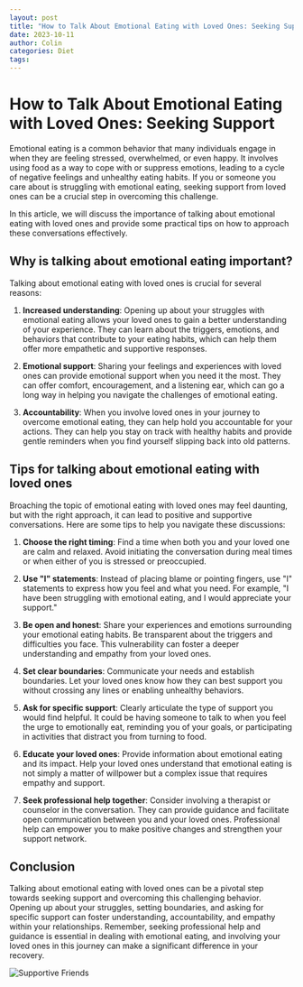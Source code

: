 ```yaml
---
layout: post
title: "How to Talk About Emotional Eating with Loved Ones: Seeking Support"
date: 2023-10-11
author: Colin
categories: Diet
tags: 
---
```


# How to Talk About Emotional Eating with Loved Ones: Seeking Support

Emotional eating is a common behavior that many individuals engage in when they are feeling stressed, overwhelmed, or even happy. It involves using food as a way to cope with or suppress emotions, leading to a cycle of negative feelings and unhealthy eating habits. If you or someone you care about is struggling with emotional eating, seeking support from loved ones can be a crucial step in overcoming this challenge. 

In this article, we will discuss the importance of talking about emotional eating with loved ones and provide some practical tips on how to approach these conversations effectively.

## Why is talking about emotional eating important?

Talking about emotional eating with loved ones is crucial for several reasons:

1. **Increased understanding**: Opening up about your struggles with emotional eating allows your loved ones to gain a better understanding of your experience. They can learn about the triggers, emotions, and behaviors that contribute to your eating habits, which can help them offer more empathetic and supportive responses.

2. **Emotional support**: Sharing your feelings and experiences with loved ones can provide emotional support when you need it the most. They can offer comfort, encouragement, and a listening ear, which can go a long way in helping you navigate the challenges of emotional eating.

3. **Accountability**: When you involve loved ones in your journey to overcome emotional eating, they can help hold you accountable for your actions. They can help you stay on track with healthy habits and provide gentle reminders when you find yourself slipping back into old patterns.

## Tips for talking about emotional eating with loved ones

Broaching the topic of emotional eating with loved ones may feel daunting, but with the right approach, it can lead to positive and supportive conversations. Here are some tips to help you navigate these discussions:

1. **Choose the right timing**: Find a time when both you and your loved one are calm and relaxed. Avoid initiating the conversation during meal times or when either of you is stressed or preoccupied.

2. **Use "I" statements**: Instead of placing blame or pointing fingers, use "I" statements to express how you feel and what you need. For example, "I have been struggling with emotional eating, and I would appreciate your support."

3. **Be open and honest**: Share your experiences and emotions surrounding your emotional eating habits. Be transparent about the triggers and difficulties you face. This vulnerability can foster a deeper understanding and empathy from your loved ones.

4. **Set clear boundaries**: Communicate your needs and establish boundaries. Let your loved ones know how they can best support you without crossing any lines or enabling unhealthy behaviors.

5. **Ask for specific support**: Clearly articulate the type of support you would find helpful. It could be having someone to talk to when you feel the urge to emotionally eat, reminding you of your goals, or participating in activities that distract you from turning to food.

6. **Educate your loved ones**: Provide information about emotional eating and its impact. Help your loved ones understand that emotional eating is not simply a matter of willpower but a complex issue that requires empathy and support.

7. **Seek professional help together**: Consider involving a therapist or counselor in the conversation. They can provide guidance and facilitate open communication between you and your loved ones. Professional help can empower you to make positive changes and strengthen your support network.

## Conclusion

Talking about emotional eating with loved ones can be a pivotal step towards seeking support and overcoming this challenging behavior. Opening up about your struggles, setting boundaries, and asking for specific support can foster understanding, accountability, and empathy within your relationships. Remember, seeking professional help and guidance is essential in dealing with emotional eating, and involving your loved ones in this journey can make a significant difference in your recovery.

![Supportive Friends](https://source.unsplash.com/1600x900/?friends,support)